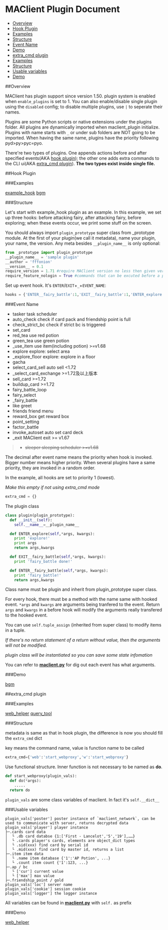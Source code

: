 MAClient Plugin Document
================

*  [Overview](#overview)
*  [Hook Plugin](#hook-plugin)
  *  [Examples](#examples)
  *  [Structure](#structure)
  *  [Event Name](#event-name)
  *  [Demo](#demo)
*  [extra_cmd plugin](#extra_cmd-plugin)
  *  [Examples](#examples-1)
  *  [Structure](#structure-1)
  *  [Usable variables](#usable-variables)
  *  [Demo](#demo-1)

##Overview

MAClient has plugin support since version 1.50. plugin system is enabled when `enable_plugins` is set to 1. You can also enable/disable single plugin using the `disabled` config; to disable multiple plugins, use `|` to seperate their names.

Plugins are some Python scripts or native extensions under the plugins folder. All plugins are dynamically imported when maclient_plugin initialize. Plugins with name starts with `_` or under sub folders are NOT going to be imported. When having the same name, plugins have the priority following pyd>py>pyc=pyo.

There're two types of plugins. One appends actions before and after specified events(AKA [hook plugin](#hook-plugin)); the other one adds extra commands to the CLI ui(AKA [extra_cmd plugin](#extra_cmd-plugin)). __The two types exist inside single file.__

##Hook Plugin

###Examples

[example_hook](plugins/_example_hook.py) [bgm](plugins/bgm.py)

###Structure

Let's start with example_hook plugin as an example. In this example, we set up three hooks: before attacking fairy, after attacking fairy, before exploring; when these events occur, we print some stuff on the screen.


You should always import `plugin_prototype` super class from _prototype module. At the first of your plugin(we call it metadata), name your plugin, your name, the version. Any meta besides `__plugin_name__` is only optional:

```Python
from _prototype import plugin_prototype
__plugin_name__ = 'sample plugin'
__author = 'fffonion'
__version__ = 0.1
require_version = 1.71 #require MAClient version no less then given version number
require_feature_nologin = True #commands that can be excuted before a player logined (used in extra_cmd plugin)
```

Set up event hook. It's `ENTER`/`EXIT`+`_`+`EVENT_NAME`:
```Python
hooks = {'ENTER__fairy_battle':1,'EXIT__fairy_battle':1,'ENTER_explore':1}
```

###Event Name

* tasker task scheduler
* auto_check check if card pack and friendship point is full
* check_strict_bc check if strict bc is triggered
* set_card
* red_tea use red potion
* green_tea use green potion
* _use_item use item(including potion) >=v1.68
* explore explore: select area
* _explore_floor explore: explore in a floor
* gacha
* select_card_sell auto sell <1.72
* _select_card_exchange >=1.72及以上版本
* sell_card >=1.72
* buildup_card >=1.72
* fairy_battle_loop
* fairy_select
* _fairy_battle
* like greet
* friends friend menu
* reward_box get reward box
* point_setting
* factor_battle
* invoke_autoset auto set card deck
* _exit MAClient exit >= v1.67
> * ~~sleeper sleeping scheduler >=v1.68~~

The decimal after event name means the priority when hook is invoked. Bigger number means higher priority. When several plugins have a same priority, they are invoked in a random order.

In the example, all hooks are set to priority 1 (lowest).

*Make this empty if not using extra_cmd mode*
```Python
extra_cmd = {}
```

The plugin class
```Python
class plugin(plugin_prototype):
  def __init__(self):
    self.__name__=__plugin_name__

  def ENTER_explore(self,*args, kwargs):
    print 'explore!'
    print args
    return args,kwargs

  def EXIT__fairy_battle(self,*args, kwargs):
    print 'fairy_battle done!'

  def ENTER__fairy_battle(self,*args, kwargs):
    print 'fairy_battle!'
    return args,kwargs
```
Class name must be plugin and inherit from plugin_prototype super class.

For every hook, there must be a method with the name same with hooked event. `*args` and `kwargs` are arguments being tranfered to the event. Return `args` and `kwargs` in a before hook will modify the arguments really transfered to the hooked event.

You can use `self.tuple_assign` (inherited from super class) to modify items in a tuple.

*If there's no return statement of a return without value, then the arguments will not be modified.*

*plugin class will be instantiated so you can save some state infomation*

You can refer to __[maclient.py](maclient.py)__ for dig out each event has what arguments.

###Demo

[bgm](plugins/bgm.py)


##extra_cmd plugin

###Examples

[web_helper](plugins/web_helper.py) [query_tool](plugins/query_tool.py)

###Structure

metadata is same as that in hook plugin, the difference is now you should fill the `extra_cmd` dict

key means the command name, value is function name to be called
```Python
extra_cmd={'web':'start_webproxy','w':'start_webproxy'}
```

Use functional structure. Inner function is not necessary to be named as __do__.
```Python
def start_webproxy(plugin_vals):
  def do(*args):
    .....
  return do
```

`plugin_vals` are some class variables of maclient. In fact it's `self.__dict__`

###Usable variables

    plugin_vals['poster'] poster instance of `maclient_network`, can be used to communicate with server, returns decrypted data
    plugin_vals['player'] player instance
    ├─.cards card data
    │  └ .db card databse {1:['First - Lancelot','5','19'],……}
    │  └ .cards player's cards, elements are object_dict types
    │  └ .sid(xxx) find card by serial id
    │  └ .mid(xxx) find card by master id, returns a list
    ├─.item item data
    │  └ .name item database {'1':'AP Potion', ...}
    │  └ .count item count {'1':123, ...}
    ├─.ap / bc
    │  └ ['cur'] current value
    │  └ ['max'] max value
    ├─.friendship_point / gold
    plugin_vals['loc'] server name
    plugin_vals['cookie'] session cookie
    plugin_vals['logger'] the logger instance

All variables can be found in __[maclient.py](maclient.py)__ with `self.` as prefix

###Demo

[web_helper](plugins/web_helper.py)
